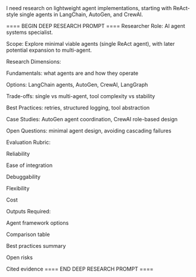 <BRIEF>
I need research on lightweight agent implementations, starting with ReAct-style single agents in LangChain, AutoGen, and CrewAI.
</BRIEF>

==== BEGIN DEEP RESEARCH PROMPT ====
Researcher Role: AI agent systems specialist.

Scope: Explore minimal viable agents (single ReAct agent), with later potential expansion to multi-agent.

Research Dimensions:

Fundamentals: what agents are and how they operate

Options: LangChain agents, AutoGen, CrewAI, LangGraph

Trade-offs: single vs multi-agent, tool complexity vs stability

Best Practices: retries, structured logging, tool abstraction

Case Studies: AutoGen agent coordination, CrewAI role-based design

Open Questions: minimal agent design, avoiding cascading failures

Evaluation Rubric:

Reliability

Ease of integration

Debuggability

Flexibility

Cost

Outputs Required:

Agent framework options

Comparison table

Best practices summary

Open risks

Cited evidence
==== END DEEP RESEARCH PROMPT ====